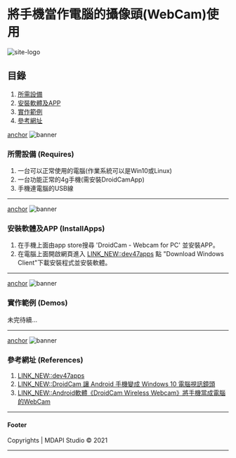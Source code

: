 # 將手機當作電腦的攝像頭(WebCam)使用
![site-logo](https://icons.iconarchive.com/icons/fatcow/farm-fresh/32/webcam-add-icon.png)

## 目錄
1. [所需設備](#Requires)
2. [安裝軟體及APP](#InstallApps)
3. [實作範例](#Demos)
4. [參考網址](#References)

[anchor](Requires)
![banner](https://raw.githubusercontent.com/ccutmis/ccutmis.github.io/master/ezmd/images/3.jpg)
### 所需設備 (Requires)
1. 一台可以正常使用的電腦(作業系統可以是Win10或Linux)
2. 一台功能正常的4g手機(需安裝DroidCamApp)
3. 手機連電腦的USB線

-----

[anchor](InstallApps)
![banner](https://raw.githubusercontent.com/ccutmis/ccutmis.github.io/master/ezmd/images/2.jpg)
### 安裝軟體及APP (InstallApps)
1. 在手機上面由app store搜尋 'DroidCam - Webcam for PC' 並安裝APP。
2. 在電腦上面開啟網頁進入 [LINK_NEW::dev47apps](http://www.dev47apps.com/) 點 "Download Windows Client"下載安裝程式並安裝軟體。

-----

[anchor](Demos)
![banner](https://raw.githubusercontent.com/ccutmis/ccutmis.github.io/master/ezmd/images/3.jpg)
### 實作範例 (Demos)

未完待續...

-----

[anchor](References)
![banner](https://raw.githubusercontent.com/ccutmis/ccutmis.github.io/master/ezmd/images/2.jpg)
### 參考網址 (References)

1. [LINK_NEW::dev47apps](http://www.dev47apps.com/)
2. [LINK_NEW::DroidCam 讓 Android 手機變成 Windows 10 電腦視訊鏡頭](https://www.kocpc.com.tw/archives/375112)
3. [LINK_NEW::Android軟體《DroidCam Wireless Webcam》將手機當成電腦的WebCam](https://steachs.com/archives/2153)

-----

#### Footer
Copyrights | MDAPI Studio &copy; 2021

-----